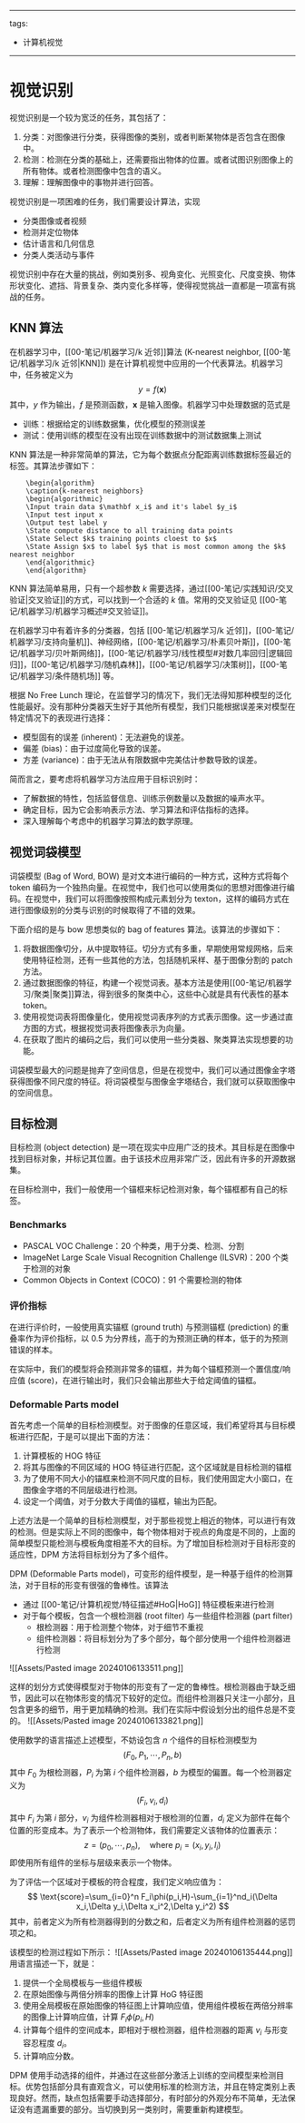 
---
tags:
  - 计算机视觉
---

# 视觉识别

视觉识别是一个较为宽泛的任务，其包括了：
1. 分类：对图像进行分类，获得图像的类别，或者判断某物体是否包含在图像中。
2. 检测：检测在分类的基础上，还需要指出物体的位置。或者试图识别图像上的所有物体。或者检测图像中包含的语义。
3. 理解：理解图像中的事物并进行回答。

视觉识别是一项困难的任务，我们需要设计算法，实现
- 分类图像或者视频
- 检测并定位物体
- 估计语言和几何信息
- 分类人类活动与事件

视觉识别中存在大量的挑战，例如类别多、视角变化、光照变化、尺度变换、物体形状变化、遮挡、背景复杂、类内变化多样等，使得视觉挑战一直都是一项富有挑战的任务。

## KNN 算法

在机器学习中，[[00-笔记/机器学习/k 近邻]]算法 (K-nearest neighbor, [[00-笔记/机器学习/k 近邻|KNN]]) 是在计算机视觉中应用的一个代表算法。机器学习中，任务被定义为
$$
y=f(\mathbf x)
$$
其中，$y$ 作为输出，$f$ 是预测函数，$\mathbf x$ 是输入图像。机器学习中处理数据的范式是
- 训练：根据给定的训练数据集，优化模型的预测误差
- 测试：使用训练的模型在没有出现在训练数据中的测试数据集上测试

KNN 算法是一种非常简单的算法，它为每个数据点分配距离训练数据标签最近的标签。其算法步骤如下：
```pseudo
	\begin{algorithm}
	\caption{k-nearest neighbors}
	\begin{algorithmic}
	\Input train data $\mathbf x_i$ and it's label $y_i$
	\Input test input x
	\Output test label y
	\State compute distance to all training data points
	\State Select $k$ training points cloest to $x$
	\State Assign $x$ to label $y$ that is most common among the $k$ nearest neighbor
	\end{algorithmic}
	\end{algorithm}
```
KNN 算法简单易用，只有一个超参数 $k$ 需要选择，通过[[00-笔记/实践知识/交叉验证|交叉验证]]的方式，可以找到一个合适的 $k$ 值。常用的交叉验证见 [[00-笔记/机器学习/机器学习概述#交叉验证]]。

在机器学习中有着许多的分类器，包括 [[00-笔记/机器学习/k 近邻]]，[[00-笔记/机器学习/支持向量机]]、神经网络，[[00-笔记/机器学习/朴素贝叶斯]]，[[00-笔记/机器学习/贝叶斯网络]]，[[00-笔记/机器学习/线性模型#对数几率回归|逻辑回归]]，[[00-笔记/机器学习/随机森林]]，[[00-笔记/机器学习/决策树]]，[[00-笔记/机器学习/条件随机场]] 等。

根据 No Free Lunch 理论，在监督学习的情况下，我们无法得知那种模型的泛化性能最好。没有那种分类器天生好于其他所有模型，我们只能根据误差来对模型在特定情况下的表现进行选择：
- 模型固有的误差 (inherent)：无法避免的误差。
- 偏差 (bias)：由于过度简化导致的误差。
- 方差 (variance)：由于无法从有限数据中完美估计参数导致的误差。

简而言之，要考虑将机器学习方法应用于目标识别时：
- 了解数据的特性，包括监督信息、训练示例数量以及数据的噪声水平。
- 确定目标，因为它会影响表示方法、学习算法和评估指标的选择。
- 深入理解每个考虑中的机器学习算法的数学原理。

## 视觉词袋模型

词袋模型 (Bag of Word, BOW) 是对文本进行编码的一种方式，这种方式将每个 token 编码为一个独热向量。在视觉中，我们也可以使用类似的思想对图像进行编码。在视觉中，我们可以将图像按照构成元素划分为 texton，这样的编码方式在进行图像级别的分类与识别的时候取得了不错的效果。

下面介绍的是与 bow 思想类似的 bag of features 算法。该算法的步骤如下：
1. 将数据图像切分，从中提取特征。切分方式有多重，早期使用常规网格，后来使用特征检测，还有一些其他的方法，包括随机采样、基于图像分割的 patch 方法。
2. 通过数据图像的特征，构建一个视觉词表。基本方法是使用[[00-笔记/机器学习/聚类|聚类]]算法，得到很多的聚类中心，这些中心就是具有代表性的基本 token。
3. 使用视觉词表将图像量化，使用视觉词表序列的方式表示图像。这一步通过直方图的方式，根据视觉词表将图像表示为向量。
4. 在获取了图片的编码之后，我们可以使用一些分类器、聚类算法实现想要的功能。

词袋模型最大的问题是抛弃了空间信息，但是在视觉中，我们可以通过图像金字塔获得图像不同尺度的特征。将词袋模型与图像金字塔结合，我们就可以获取图像中的空间信息。

## 目标检测

目标检测 (object detection) 是一项在现实中应用广泛的技术。其目标是在图像中找到目标对象，并标记其位置。由于该技术应用非常广泛，因此有许多的开源数据集。

在目标检测中，我们一般使用一个锚框来标记检测对象，每个锚框都有自己的标签。

### Benchmarks

- PASCAL VOC Challenge：20 个种类，用于分类、检测、分割
- ImageNet Large Scale Visual Recognition Challenge (ILSVR)：200 个类于检测的对象
- Common Objects in Context (COCO)：91 个需要检测的物体

### 评价指标

在进行评价时，一般使用真实锚框 (ground truth) 与预测锚框 (prediction) 的重叠率作为评价指标，以 0.5 为分界线，高于的为预测正确的样本，低于的为预测错误的样本。

在实际中，我们的模型将会预测非常多的锚框，并为每个锚框预测一个置信度/响应值 (score)，在进行输出时，我们只会输出那些大于给定阈值的锚框。

### Deformable Parts model

首先考虑一个简单的目标检测模型。对于图像的任意区域，我们希望将其与目标模板进行匹配，于是可以提出下面的方法：
1. 计算模板的 HOG 特征
2. 将其与图像的不同区域的 HOG 特征进行匹配，这个区域就是目标检测的锚框
3. 为了使用不同大小的锚框来检测不同尺度的目标，我们使用固定大小窗口，在图像金字塔的不同层级进行检测。
4. 设定一个阈值，对于分数大于阈值的锚框，输出为匹配。

上述方法是一个简单的目标检测模型，对于那些视觉上相近的物体，可以进行有效的检测。但是实际上不同的图像中，每个物体相对于视点的角度是不同的，上面的简单模型只能检测与模板角度相差不大的目标。为了增加目标检测对于目标形变的适应性，DPM 方法将目标划分为了多个组件。

DPM (Deformable Parts model)，可变形的组件模型，是一种基于组件的检测算法，对于目标的形变有很强的鲁棒性。该算法
- 通过 [[00-笔记/计算机视觉/特征描述#HoG|HoG]] 特征模板来进行检测
- 对于每个模板，包含一个根检测器 (root filter) 与一些组件检测器 (part filter)
	- 根检测器：用于检测整个物体，对于细节不重视
	- 组件检测器：将目标划分为了多个部分，每个部分使用一个组件检测器进行检测

![[Assets/Pasted image 20240106133511.png]]

这样的划分方式使得模型对于物体的形变有了一定的鲁棒性。根检测器由于缺乏细节，因此可以在物体形变的情况下较好的定位。而组件检测器只关注一小部分，且包含更多的细节，用于更加精确的检测。我们在实际中假设划分出的组件总是不变的。
![[Assets/Pasted image 20240106133821.png]]

使用数学的语言描述上述模型，不妨设包含 $n$ 个组件的目标检测模型为
$$
(F_0,P_1,\cdots,P_n,b)
$$
其中 $F_0$ 为根检测器，$P_i$ 为第 $i$ 个组件检测器，$b$ 为模型的偏置。每一个检测器定义为
$$
(F_i,v_i,d_i)
$$
其中 $F_i$ 为第 $i$ 部分，$v_i$ 为组件检测器相对于根检测的位置，$d_i$ 定义为部件在每个位置的形变成本。为了表示一个检测物体，我们需要定义该物体的位置表示：
$$
z=(p_0,\cdots,p_n),\quad\text{where}\ p_i=(x_i,y_i,l_i)
$$
即使用所有组件的坐标与层级来表示一个物体。

为了评估一个区域对于模板的符合程度，我们定义响应值为：
$$
\text{score}=\sum_{i=0}^n F_i\phi(p_i,H)-\sum_{i=1}^nd_i(\Delta x_i,\Delta y_i,\Delta x_i^2,\Delta y_i^2)
$$
其中，前者定义为所有检测器得到的分数之和，后者定义为所有组件检测器的惩罚项之和。

该模型的检测过程如下所示：
![[Assets/Pasted image 20240106135444.png]]
用语言描述一下，就是：
1. 提供一个全局模板与一些组件模板
2. 在原始图像与两倍分辨率的图像上计算 HoG 特征图
3. 使用全局模板在原始图像的特征图上计算响应值，使用组件模板在两倍分辨率的图像上计算响应值，计算 $F_i\phi(p_i,H)$
4. 计算每个组件的空间成本，即相对于根检测器，组件检测器的距离 $v_i$ 与形变容忍程度 $d_i$。
5. 计算响应分数。

DPM 使用手动选择的组件，并通过在这些部分激活上训练的空间模型来检测目标。优势包括部分具有直观含义，可以使用标准的检测方法，并且在特定类别上表现良好。然而，缺点包括需要手动选择部分，有时部分的外观分布不简单，无法保证没有遗漏重要的部分。当切换到另一类别时，需要重新构建模型。